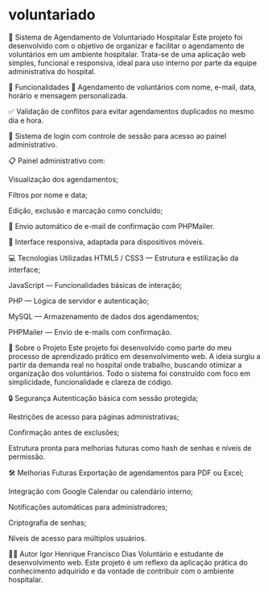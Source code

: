 # voluntariado

🏥 Sistema de Agendamento de Voluntariado Hospitalar
Este projeto foi desenvolvido com o objetivo de organizar e facilitar o agendamento de voluntários em um ambiente hospitalar. Trata-se de uma aplicação web simples, funcional e responsiva, ideal para uso interno por parte da equipe administrativa do hospital.

🚀 Funcionalidades
📆 Agendamento de voluntários com nome, e-mail, data, horário e mensagem personalizada.

✅ Validação de conflitos para evitar agendamentos duplicados no mesmo dia e hora.

🔐 Sistema de login com controle de sessão para acesso ao painel administrativo.

📋 Painel administrativo com:

Visualização dos agendamentos;

Filtros por nome e data;

Edição, exclusão e marcação como concluído;

📧 Envio automático de e-mail de confirmação com PHPMailer.

📱 Interface responsiva, adaptada para dispositivos móveis.

💻 Tecnologias Utilizadas
HTML5 / CSS3 — Estrutura e estilização da interface;

JavaScript — Funcionalidades básicas de interação;

PHP — Lógica de servidor e autenticação;

MySQL — Armazenamento de dados dos agendamentos;

PHPMailer — Envio de e-mails com confirmação.

🧠 Sobre o Projeto
Este projeto foi desenvolvido como parte do meu processo de aprendizado prático em desenvolvimento web. A ideia surgiu a partir da demanda real no hospital onde trabalho, buscando otimizar a organização dos voluntários. Todo o sistema foi construído com foco em simplicidade, funcionalidade e clareza de código.

🔒 Segurança
Autenticação básica com sessão protegida;

Restrições de acesso para páginas administrativas;

Confirmação antes de exclusões;

Estrutura pronta para melhorias futuras como hash de senhas e níveis de permissão.

🛠️ Melhorias Futuras
Exportação de agendamentos para PDF ou Excel;

Integração com Google Calendar ou calendário interno;

Notificações automáticas para administradores;

Criptografia de senhas;

Níveis de acesso para múltiplos usuários.

🙋‍♂️ Autor
Igor Henrique Francisco Dias
Voluntário e estudante de desenvolvimento web.
Este projeto é um reflexo da aplicação prática do conhecimento adquirido e da vontade de contribuir com o ambiente hospitalar.
